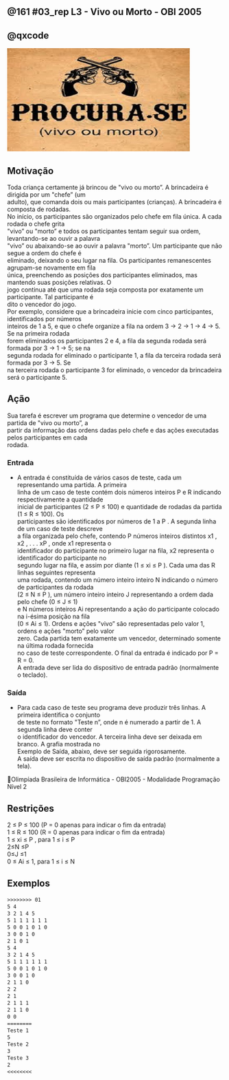 ## @161 #03_rep L3 - Vivo ou Morto - OBI 2005
## @qxcode

![](__capa.jpg)

## Motivação

Toda criança certamente já brincou de "vivo ou morto”. A brincadeira é dirigida por um "chefe” (um  
adulto), que comanda dois ou mais participantes (crianças). A brincadeira é composta de rodadas.  
No inı́cio, os participantes são organizados pelo chefe em fila única. A cada rodada o chefe grita  
"vivo” ou "morto” e todos os participantes tentam seguir sua ordem, levantando-se ao ouvir a palavra  
"vivo” ou abaixando-se ao ouvir a palavra "morto”. Um participante que não segue a ordem do chefe é  
eliminado, deixando o seu lugar na fila. Os participantes remanescentes agrupam-se novamente em fila  
única, preenchendo as posições dos participantes eliminados, mas mantendo suas posições relativas. O  
jogo continua até que uma rodada seja composta por exatamente um participante. Tal participante é  
dito o vencedor do jogo.  
Por exemplo, considere que a brincadeira inicie com cinco participantes, identificados por números  
inteiros de 1 a 5, e que o chefe organize a fila na ordem 3 → 2 → 1 → 4 → 5. Se na primeira rodada  
forem eliminados os participantes 2 e 4, a fila da segunda rodada será formada por 3 → 1 → 5; se na  
segunda rodada for eliminado o participante 1, a fila da terceira rodada será formada por 3 → 5. Se  
na terceira rodada o participante 3 for eliminado, o vencedor da brincadeira será o participante 5.  
  
## Ação

Sua tarefa é escrever um programa que determine o vencedor de uma partida de "vivo ou morto”, a  
partir da informação das ordens dadas pelo chefe e das ações executadas pelos participantes em cada  
rodada.  
  
### Entrada

- A entrada é constituı́da de vários casos de teste, cada um representando uma partida. A primeira  
linha de um caso de teste contém dois números inteiros P e R indicando respectivamente a quantidade  
inicial de participantes (2 ≤ P ≤ 100) e quantidade de rodadas da partida (1 ≤ R ≤ 100). Os  
participantes são identificados por números de 1 a P . A segunda linha de um caso de teste descreve  
a fila organizada pelo chefe, contendo P números inteiros distintos x1 , x2 , . . . xP , onde x1 representa o  
identificador do participante no primeiro lugar na fila, x2 representa o identificador do participante no  
segundo lugar na fila, e assim por diante (1 ≤ xi ≤ P ). Cada uma das R linhas seguintes representa  
uma rodada, contendo um número inteiro inteiro N indicando o número de participantes da rodada  
(2 ≤ N ≤ P ), um número inteiro inteiro J representando a ordem dada pelo chefe (0 ≤ J ≤ 1)  
e N números inteiros Ai representando a ação do participante colocado na i-ésima posição na fila  
(0 ≤ Ai ≤ 1). Ordens e ações "vivo” são representadas pelo valor 1, ordens e ações "morto” pelo valor  
zero. Cada partida tem exatamente um vencedor, determinado somente na última rodada fornecida  
no caso de teste correspondente. O final da entrada é indicado por P = R = 0.  
A entrada deve ser lida do dispositivo de entrada padrão (normalmente o teclado).  
  
### Saída

- Para cada caso de teste seu programa deve produzir três linhas. A primeira identifica o conjunto  
de teste no formato "Teste n”, onde n é numerado a partir de 1. A segunda linha deve conter  
o identificador do vencedor. A terceira linha deve ser deixada em branco. A grafia mostrada no  
Exemplo de Saı́da, abaixo, deve ser seguida rigorosamente.  
A saı́da deve ser escrita no dispositivo de saı́da padrão (normalmente a tela).  
  
Olimpı́ada Brasileira de Informática - OBI2005 - Modalidade Programação Nı́vel 2  
  
## Restrições

2 ≤ P ≤ 100 (P = 0 apenas para indicar o fim da entrada)  
1 ≤ R ≤ 100 (R = 0 apenas para indicar o fim da entrada)  
1 ≤ xi ≤ P , para 1 ≤ i ≤ P  
2≤N ≤P  
0≤J ≤1  
0 ≤ Ai ≤ 1, para 1 ≤ i ≤ N

## Exemplos

```
>>>>>>>> 01
5 4
3 2 1 4 5
5 1 1 1 1 1 1
5 0 0 1 0 1 0
3 0 0 1 0
2 1 0 1
5 4
3 2 1 4 5
5 1 1 1 1 1 1
5 0 0 1 0 1 0
3 0 0 1 0
2 1 1 0
2 2
2 1
2 1 1 1
2 1 1 0
0 0
========
Teste 1
5
Teste 2
3
Teste 3
2
<<<<<<<<
```

#

<!---
>>>>>>>> 03
10 7
5 6 1 8 10 4 2 7 9 3
10 1 1 1 0 1 1 1 1 1 1 1
9 1 1 1 0 1 1 1 1 1 0
7 1 0 0 1 1 1 1 1
5 1 1 0 1 1 1
4 1 1 1 1 1
4 0 0 1 0 0
3 1 1 0 0
8 8
6 2 3 4 8 1 5 7
8 1 1 0 1 1 1 1 1 1
7 1 1 1 1 1 1 1 1
7 0 0 0 0 0 0 0 0
7 1 1 1 1 1 1 1 1
7 1 1 0 1 1 1 1 1
6 1 1 1 0 0 1 1
4 0 0 0 0 0
4 1 0 0 0 1
10 10
3 5 1 7 4 8 2 9 10 6
10 1 1 1 1 1 1 1 1 1 1 1
10 0 0 0 0 0 0 0 1 0 0 0
9 0 0 0 0 0 0 0 0 1 0
8 1 1 1 1 1 1 0 0 1
6 1 1 1 1 1 1 1
6 0 0 0 0 1 0 0
5 0 0 0 0 0 0
5 0 1 0 0 0 0
4 0 0 0 0 0
4 1 0 1 0 0
0 0
========
Teste 1
10
Teste 2
7
Teste 3
1
<<<<<<<<


>>>>>>>> 04
3 6
1 2 3
3 0 0 0 0
3 0 0 0 0
3 0 0 0 0
3 1 0 1 1
2 0 0 1
1 0 0
3 10
3 1 2
3 1 1 1 1
3 0 0 0 1
2 0 0 0
2 0 0 0
2 0 0 0
2 0 0 0
2 0 0 0
2 1 0 1
1 0 0
1 0 0
5 4
5 2 3 4 1
5 0 0 0 0 0 0
5 1 1 1 1 1 0
4 1 0 1 1 0
2 0 1 0
10 6
1 8 4 3 5 6 10 2 7 9
10 0 0 0 0 1 1 0 1 0 0 0
7 1 1 1 0 1 0 0 1
4 0 0 1 0 0
3 1 1 1 1
3 0 0 1 0
2 0 1 0
5 4
3 5 4 2 1
5 0 0 0 0 0 0
5 1 0 1 1 0 1
3 0 0 0 0
3 0 0 1 1
10 7
10 3 6 8 2 9 1 4 7 5
10 0 0 0 0 1 0 0 0 0 1 0
8 0 0 0 0 1 0 0 0 0
7 0 1 1 1 0 1 0 0
3 1 0 0 1
1 0 0
1 0 0
1 0 0
8 3
5 3 4 2 1 7 6 8
8 0 0 0 0 0 1 0 0 0
7 1 0 0 1 1 1 1 1
5 0 1 1 1 0 1
9 6
4 6 7 8 2 9 1 3 5
9 1 0 1 0 1 1 1 1 1 1
7 1 1 1 1 1 1 1 1
7 1 1 1 1 0 1 1 1
6 0 1 0 1 0 0 0
4 0 0 1 1 1
1 1 1
2 9
2 1
2 0 0 0
2 0 0 0
2 1 1 1
2 0 0 0
2 0 0 0
2 1 1 1
2 0 1 0
1 1 1
1 1 1
8 6
3 5 4 2 1 8 7 6
8 1 1 1 1 1 1 1 1 1
8 1 1 1 1 1 1 1 1 1
8 1 0 1 0 1 1 0 0 1
4 0 1 0 0 1
2 0 0 1
1 0 0
0 0
========
Teste 1
2
Teste 2
1
Teste 3
3
Teste 4
9
Teste 5
5
Teste 6
5
Teste 7
6
Teste 8
8
Teste 9
1
Teste 10
2
<<<<<<<<
--->
